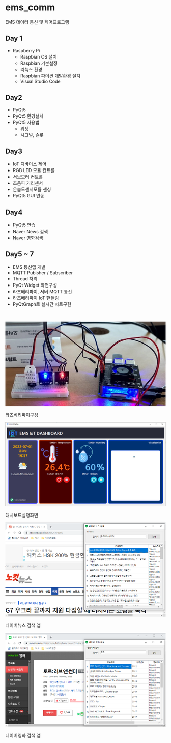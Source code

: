 # ems_comm
EMS 데이터 통신 및 제어프로그램

## Day 1
- Raspberry Pi
  - Raspbian OS 설치
  - Raspbian 기본설정
  - 리눅스 환경
  - Raspbian 파이썬 개발환경 설치
  - Visual Studio Code
 
 ## Day2
 - PyQt5
  - PyQt5 환경설치
  - PyQt5 사용법
    - 위젯
    - 시그널, 슬롯
   
 ## Day3
 - IoT 디바이스 제어
  - RGB LED 모듈 컨트롤
  - 서보모터 컨트롤
  - 초음파 거리센서
  - 온습도센서모듈 센싱
  - PyQt5 GUI 연동
 
 ## Day4
 - PyQt5 연습
  - Naver News 검색
  - Naver 영화검색
 
 ## Day5 ~ 7
 - EMS 통신앱 개발
  - MQTT Pubisher / Subscriber
  - Thread 처리
  - PyQt Widget 화면구성
  - 라즈베리파이, 서버 MQTT 통신
  - 라즈베리파이 IoT 핸들링
  - PyQtGraph로 실시간 차트구현

<br/>

![라즈베리파이구성](https://raw.githubusercontent.com/sshyun9/ems_comm/main/capture/raspberrypi.png)

라즈베리파이구성

![대시보드실행화면](https://raw.githubusercontent.com/sshyun9/ems_comm/main/capture/dashboard.png)

대시보드실행화면

![네이버뉴스](https://raw.githubusercontent.com/sshyun9/ems_comm/main/capture/naver_news.png)

네이버뉴스 검색 앱

![네이버영화](https://raw.githubusercontent.com/sshyun9/ems_comm/main/capture/naver_movie.png)

네이버영화 검색 앱
